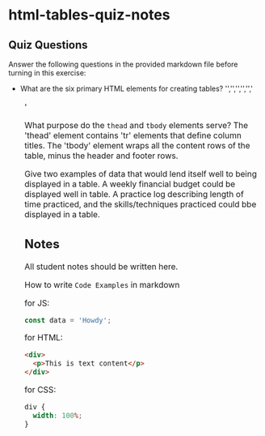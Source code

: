 # html-tables-quiz-notes

## Quiz Questions

Answer the following questions in the provided markdown file before turning in this exercise:

- What are the six primary HTML elements for creating tables?
  '<table>','<thead>','<tbody>','<tfoot>','<tr>','<td>'

- What purpose do the `thead` and `tbody` elements serve?
  The 'thead' element contains 'tr' elements that define column titles.
  The 'tbody' element wraps all the content rows of the table, minus the header and footer rows.

- Give two examples of data that would lend itself well to being displayed in a table.
  A weekly financial budget could be displayed well in table.
  A practice log describing length of time practiced, and the skills/techniques practiced could bbe displayed in a table.

## Notes

All student notes should be written here.

How to write `Code Examples` in markdown

for JS:

```javascript
const data = 'Howdy';
```

for HTML:

```html
<div>
  <p>This is text content</p>
</div>
```

for CSS:

```css
div {
  width: 100%;
}
```
